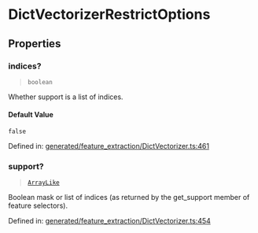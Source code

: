 # DictVectorizerRestrictOptions

## Properties

### indices?

> `boolean`

Whether support is a list of indices.

#### Default Value

`false`

Defined in:  [generated/feature\_extraction/DictVectorizer.ts:461](https://github.com/transitive-bullshit/scikit-learn-ts/blob/92ab806/packages/sklearn/src/generated/feature_extraction/DictVectorizer.ts#L461)

### support?

> [`ArrayLike`](../types/ArrayLike.md)

Boolean mask or list of indices (as returned by the get\_support member of feature selectors).

Defined in:  [generated/feature\_extraction/DictVectorizer.ts:454](https://github.com/transitive-bullshit/scikit-learn-ts/blob/92ab806/packages/sklearn/src/generated/feature_extraction/DictVectorizer.ts#L454)
